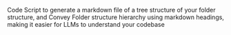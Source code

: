 Code Script to generate a markdown file of a tree structure of your folder structure, and Convey Folder structure hierarchy using markdown headings, making it easier for LLMs to understand your codebase
